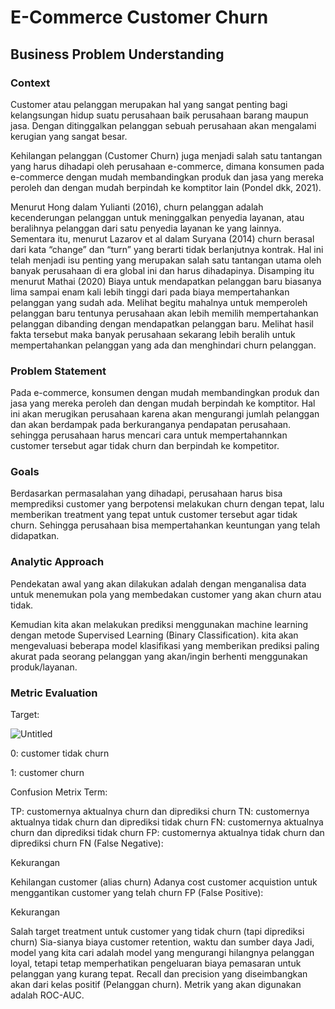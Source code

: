 # E-Commerce Customer Churn

## Business Problem Understanding

### Context
Customer atau pelanggan merupakan hal yang sangat penting bagi kelangsungan hidup suatu perusahaan baik perusahaan barang maupun jasa. Dengan ditinggalkan pelanggan sebuah perusahaan akan mengalami kerugian yang sangat besar.

Kehilangan pelanggan (Customer Churn) juga menjadi salah satu tantangan yang harus dihadapi oleh perusahaan e-commerce, dimana konsumen pada e-commerce dengan mudah membandingkan produk dan jasa yang mereka peroleh dan dengan mudah berpindah ke komptitor lain (Pondel dkk, 2021).

Menurut Hong dalam Yulianti (2016), churn pelanggan adalah kecenderungan pelanggan untuk meninggalkan penyedia layanan, atau beralihnya pelanggan dari satu penyedia layanan ke yang lainnya. Sementara itu, menurut Lazarov et al dalam Suryana (2014) churn berasal dari kata “change” dan “turn” yang berarti tidak berlanjutnya kontrak. Hal ini telah menjadi isu penting yang merupakan salah satu tantangan utama oleh banyak perusahaan di era global ini dan harus dihadapinya. Disamping itu menurut Mathai (2020) Biaya untuk mendapatkan pelanggan baru biasanya lima sampai enam kali lebih tinggi dari pada biaya mempertahankan pelanggan yang sudah ada. Melihat begitu mahalnya untuk memperoleh pelanggan baru tentunya perusahaan akan lebih memilih mempertahankan pelanggan dibanding dengan mendapatkan pelanggan baru. Melihat hasil fakta tersebut maka banyak perusahaan sekarang lebih beralih untuk mempertahankan pelanggan yang ada dan menghindari churn pelanggan.

### Problem Statement
Pada e-commerce, konsumen dengan mudah membandingkan produk dan jasa yang mereka peroleh dan dengan mudah berpindah ke komptitor. Hal ini akan merugikan perusahaan karena akan mengurangi jumlah pelanggan dan akan berdampak pada berkuranganya pendapatan perusahaan. sehingga perusahaan harus mencari cara untuk mempertahannkan customer tersebut agar tidak churn dan berpindah ke kompetitor.

### Goals
Berdasarkan permasalahan yang dihadapi, perusahaan harus bisa memprediksi customer yang berpotensi melakukan churn dengan tepat, lalu memberikan treatment yang tepat untuk customer tersebut agar tidak churn. Sehingga perusahaan bisa mempertahankan keuntungan yang telah didapatkan.

### Analytic Approach
Pendekatan awal yang akan dilakukan adalah dengan menganalisa data untuk menemukan pola yang membedakan customer yang akan churn atau tidak.

Kemudian kita akan melakukan prediksi menggunakan machine learning dengan metode Supervised Learning (Binary Classification). kita akan mengevaluasi beberapa model klasifikasi yang memberikan prediksi paling akurat pada seorang pelanggan yang akan/ingin berhenti menggunakan produk/layanan.

### Metric Evaluation
Target:

![Untitled](https://github.com/yunisartika26/Capstone-Project-Modul-3/assets/124022134/4f180d7f-e807-4941-af7c-54d3814535e8)


0: customer tidak churn

1: customer churn

Confusion Metrix Term:

TP: customernya aktualnya churn dan diprediksi churn
TN: customernya aktualnya tidak churn dan diprediksi tidak churn
FN: customernya aktualnya churn dan diprediksi tidak churn
FP: customernya aktualnya tidak churn dan diprediksi churn
FN (False Negative):

Kekurangan

Kehilangan customer (alias churn)
Adanya cost customer acquistion untuk menggantikan customer yang telah churn
FP (False Positive):

Kekurangan

Salah target treatment untuk customer yang tidak churn (tapi diprediksi churn)
Sia-sianya biaya customer retention, waktu dan sumber daya
Jadi, model yang kita cari adalah model yang mengurangi hilangnya pelanggan loyal, tetapi tetap memperhatikan pengeluaran biaya pemasaran untuk pelanggan yang kurang tepat. Recall dan precision yang diseimbangkan akan dari kelas positif (Pelanggan churn). Metrik yang akan digunakan adalah ROC-AUC.
